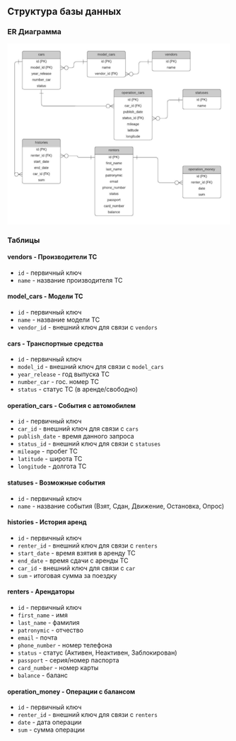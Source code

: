## Структура базы данных
### ER Диаграмма
![alt text](img/ER-carshare.jpeg)

### Таблицы

#### vendors - Производители ТС

- `id` - первичный ключ
- `name` - название производителя ТС

#### model_cars - Модели ТС

- `id` - первичный ключ
- `name` - название модели ТС
- `vendor_id` - внешний ключ для связи с `vendors`

#### cars - Транспортные средства

- `id` - первичный ключ
- `model_id` - внешний ключ для связи с `model_cars`
- `year_release` - год выпуска ТС
- `number_car` - гос. номер ТС
- `status` - статус ТС (в аренде/свободно)

#### operation_cars - События с автомобилем

- `id` - первичный ключ
- `car_id` - внешний ключ для связи с `cars`
- `publish_date` - время данного запроса
- `status_id` - внешний ключ для связи с `statuses`
- `mileage` - пробег ТС
- `latitude` - широта ТС
- `longitude` - долгота ТС

#### statuses - Возможные события

- `id` - первичный ключ
- `name` - название события (Взят, Сдан, Движение, Остановка, Опрос)

#### histories - История аренд

- `id` - первичный ключ
- `renter_id` - внешний ключ для связи с `renters`
- `start_date` - время взятия в аренду ТС
- `end_date` - время сдачи с аренды ТС
- `car_id` - внешний ключ для связи с `car`
- `sum` - итоговая сумма за поездку

#### renters - Арендаторы

- `id` - первичный ключ
- `first_name` - имя 
- `last_name` - фамилия 
- `patronymic` - отчество 
- `email` - почта
- `phone_number` - номер телефона
- `status` - статус (Активен, Неактивен, Заблокирован)
- `passport` - серия/номер паспорта
- `card_number` - номер карты
- `balance` - баланс

#### operation_money - Операции с балансом

- `id` - первичный ключ
- `renter_id` - внешний ключ для связи с `renters`
- `date` - дата операции
- `sum` - сумма операции